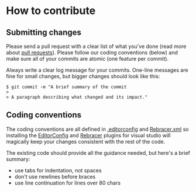 # How to contribute

## Submitting changes

Please send a pull request with a clear list of what you've done (read
more about [pull requests](https://help.github.com/articles/about-pull-requests/)).
Please follow our coding conventions (below) and make sure all of your
commits are atomic (one feature per commit).

Always write a clear log message for your commits. One-line messages are
fine for small changes, but bigger changes should look like this:

    $ git commit -m "A brief summary of the commit
    > 
    > A paragraph describing what changed and its impact."

## Coding conventions

The coding conventions are all defined in [.editorconfig](.editorconfig)
and [Rebracer.xml](Rebracer.xml) so installing the
[EditorConfig](http://editorconfig.org/) and
[Rebracer](https://github.com/SLaks/Rebracer) plugins for visual studio
will magically keep your changes consistent with the rest of the code.

The existing code should provide all the guidance needed, but here's a
brief summary:

* use tabs for indentation, not spaces
* don't use newlines before braces
* use line continuation for lines over 80 chars

